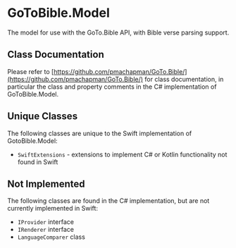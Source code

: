 # GoToBible.Model

The model for use with the GoTo.Bible API, with Bible verse parsing support.

## Class Documentation 
Please refer to [https://github.com/pmachapman/GoTo.Bible/](https://github.com/pmachapman/GoTo.Bible/) for class documentation, in particular the class and property comments in the C# implementation of GoToBible.Model.

## Unique Classes
The following classes are unique to the Swift implementation of GotoBible.Model:
* `SwiftExtensions` - extensions to implement C# or Kotlin functionality not found in Swift

## Not Implemented
The following classes are found in the C# implementation, but are not currently implemented in Swift:
* `IProvider` interface
* `IRenderer` interface
* `LanguageComparer` class
